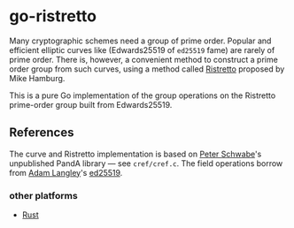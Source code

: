 go-ristretto
============

Many cryptographic schemes need a group of prime order.  Popular and
efficient elliptic curves like (Edwards25519 of `ed25519` fame) are
rarely of prime order.  There is, however, a convenient method
to construct a prime order group from such curves, using a method
called [Ristretto](https://ristretto.group) proposed by Mike Hamburg.

This is a pure Go implementation of the group operations on the
Ristretto prime-order group built from Edwards25519.


References
----------

The curve and Ristretto implementation is based on
[Peter Schwabe](https://cryptojedi.org/peter/index.shtml)'s unpublished PandA
library — see `cref/cref.c`.  The field operations borrow
from [Adam Langley](https://www.imperialviolet.org)'s
[ed25519](http://github.com/agl/ed25519).

### other platforms
* [Rust](https://github.com/dalek-cryptography/curve25519-dalek)
